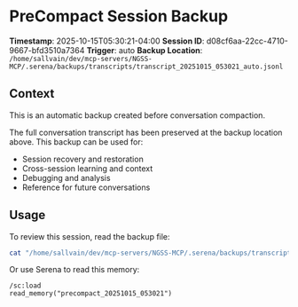 # PreCompact Session Backup

**Timestamp**: 2025-10-15T05:30:21-04:00
**Session ID**: d08cf6aa-22cc-4710-9667-bfd3510a7364
**Trigger**: auto
**Backup Location**: `/home/sallvain/dev/mcp-servers/NGSS-MCP/.serena/backups/transcripts/transcript_20251015_053021_auto.jsonl`

## Context

This is an automatic backup created before conversation compaction.

The full conversation transcript has been preserved at the backup location above.
This backup can be used for:
- Session recovery and restoration
- Cross-session learning and context
- Debugging and analysis
- Reference for future conversations

## Usage

To review this session, read the backup file:
```bash
cat "/home/sallvain/dev/mcp-servers/NGSS-MCP/.serena/backups/transcripts/transcript_20251015_053021_auto.jsonl"
```

Or use Serena to read this memory:
```
/sc:load
read_memory("precompact_20251015_053021")
```

